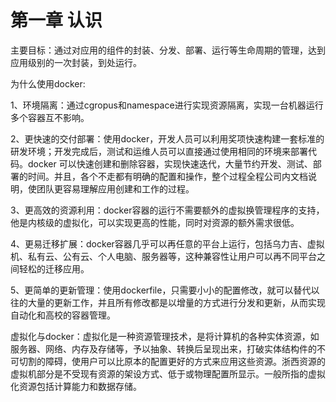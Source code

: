 # 第一章 认识

主要目标：通过对应用的组件的封装、分发、部署、运行等生命周期的管理，达到应用级别的一次封装，到处运行。

为什么使用docker:

​	1、环境隔离：通过cgropus和namespace进行实现资源隔离，实现一台机器运行多个容器互不影响。

​	2、更快速的交付部署：使用docker，开发人员可以利用奖项快速构建一套标准的研发环境；开发完成后，测试和运维人员可以直接通过使用相同的环境来部署代码。docker 可以快速创建和删除容器，实现快速迭代，大量节约开发、测试、部署的时间。并且，各个不走都有明确的配置和操作，整个过程全程公司内文档说明，使团队更容易理解应用创建和工作的过程。

​	3、更高效的资源利用：docker容器的运行不需要额外的虚拟换管理程序的支持，他是内核级的虚拟化，可以实现更高的性能，同时对资源的额外需求很低。

​	4、更易迁移扩展：docker容器几乎可以再任意的平台上运行，包括乌力吉、虚拟机、私有云、公有云、个人电脑、服务器等，这种兼容性让用户可以再不同平台之间轻松的迁移应用。

​	5、更简单的更新管理：使用dockerfile，只需要小小的配置修改，就可以替代以往的大量的更新工作，并且所有修改都是以增量的方式进行分发和更新，从而实现自动化和高校的容器管理。 

虚拟化与docker：虚拟化是一种资源管理技术，是将计算机的各种实体资源，如服务器、网络、内存及存储等，予以抽象、转换后呈现出来，打破实体结构件的不可切割的障碍，使用户可以比原本的配置更好的方式来应用这些资源。浙西资源的虚拟机部分是不受现有资源的架设方式、低于或物理配置所显示。一般所指的虚拟化资源包括计算能力和数据存储。